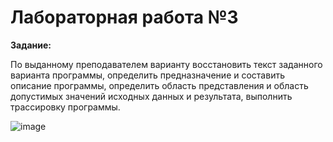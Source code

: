 Лабораторная работа №3
=
**Задание:**

По выданному преподавателем варианту восстановить текст заданного варианта программы, определить предназначение и составить описание программы, 
определить область представления и область допустимых значений исходных данных и результата, выполнить трассировку программы.

![image](https://user-images.githubusercontent.com/70484216/136666021-1050501c-aff4-46c4-b0ce-b04d4fa84199.png)
